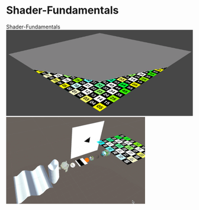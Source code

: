 # Shader-Fundamentals
Shader-Fundamentals
![image](https://github.com/MashiroShina/Shader-Fundamentals/blob/master/aniso-mip.png)
![image](https://github.com/MashiroShina/Shader-Fundamentals/blob/master/Fund.gif)

